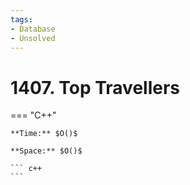```yaml
---
tags:
- Database
- Unsolved
---
```



# 1407. Top Travellers

=== "C++"

    **Time:** $O()$

    **Space:** $O()$

    ``` c++
    ```
